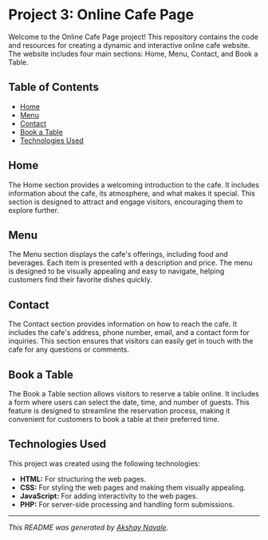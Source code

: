 # Project 3: Online Cafe Page

Welcome to the Online Cafe Page project! This repository contains the code and resources for creating a dynamic and interactive online cafe website. The website includes four main sections: Home, Menu, Contact, and Book a Table.

## Table of Contents

- [Home](#home)
- [Menu](#menu)
- [Contact](#contact)
- [Book a Table](#book-a-table)
- [Technologies Used](#technologies-used)

## Home

The Home section provides a welcoming introduction to the cafe. It includes information about the cafe, its atmosphere, and what makes it special. This section is designed to attract and engage visitors, encouraging them to explore further.

## Menu

The Menu section displays the cafe's offerings, including food and beverages. Each item is presented with a description and price. The menu is designed to be visually appealing and easy to navigate, helping customers find their favorite dishes quickly.

## Contact

The Contact section provides information on how to reach the cafe. It includes the cafe's address, phone number, email, and a contact form for inquiries. This section ensures that visitors can easily get in touch with the cafe for any questions or comments.

## Book a Table

The Book a Table section allows visitors to reserve a table online. It includes a form where users can select the date, time, and number of guests. This feature is designed to streamline the reservation process, making it convenient for customers to book a table at their preferred time.

## Technologies Used

This project was created using the following technologies:
- **HTML:** For structuring the web pages.
- **CSS:** For styling the web pages and making them visually appealing.
- **JavaScript:** For adding interactivity to the web pages.
- **PHP:** For server-side processing and handling form submissions.
  
---

*This README was generated by [Akshay Navale](https://github.com/akshay20n).*
